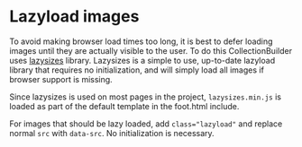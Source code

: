 # Lazyload images

To avoid making browser load times too long, it is best to defer loading images until they are actually visible to the user. 
To do this CollectionBuilder uses [lazysizes](https://github.com/aFarkas/lazysizes) library.
Lazysizes is a simple to use, up-to-date lazyload library that requires no initialization, and will simply load all images if browser support is missing. 

Since lazysizes is used on most pages in the project, `lazysizes.min.js` is loaded as part of the default template in the foot.html include.

For images that should be lazy loaded, add `class="lazyload"` and replace normal `src` with `data-src`.
No initialization is necessary. 
